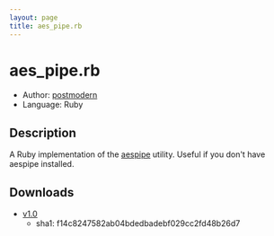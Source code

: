 ```yaml
---
layout: page
title: aes_pipe.rb
---
```


# aes_pipe.rb

* Author: [postmodern](/postmodern/)
* Language: Ruby

## Description

A Ruby implementation of the [aespipe](http://loop-aes.sourceforge.net/aespipe/) utility.
Useful if you don't have aespipe installed.

## Downloads

* [v1.0](/downloads/code/aes_pipe.rb)
  * sha1: f14c8247582ab04bdedbadebf029cc2fd48b26d7

